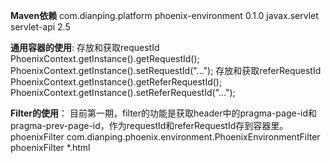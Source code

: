 **Maven依赖**
	<!-- requestId项目的通用容器(基于ThreadLocal) -->
	<dependency>
		<groupId>com.dianping.platform</groupId>
    	<artifactId>phoenix-environment</artifactId>
    	<version>0.1.0</version>
    </dependency>
    <!-- 如果使用filter,则需要依赖servlet -->
    <dependency>
        <groupId>javax.servlet</groupId>
        <artifactId>servlet-api</artifactId>
        <version>2.5</version>
    </dependency>


**通用容器的使用**: 
	存放和获取requestId
		PhoenixContext.getInstance().getRequestId();
        PhoenixContext.getInstance().setRequestId("...");
	存放和获取referRequestId
		PhoenixContext.getInstance().getReferRequestId();
        PhoenixContext.getInstance().setReferRequestId("...");

**Filter的使用**：
目前第一期，filter的功能是获取header中的pragma-page-id和pragma-prev-page-id，作为requestId和referRequestId存到容器里。
    <filter>
        <filter-name>phoenixFilter</filter-name>
        <filter-class>com.dianping.phoenix.environment.PhoenixEnvironmentFilter</filter-class>
    </filter>
    <filter-mapping>
        <filter-name>phoenixFilter</filter-name>
        <url-pattern>*.html</url-pattern><!--filter的pattern，应该以实际需求为准-->
    </filter-mapping>
